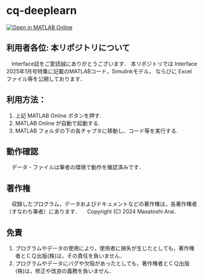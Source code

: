# cq-deeplearn

[![Open in MATLAB Online](https://www.mathworks.com/images/responsive/global/open-in-matlab-online.svg)](https://matlab.mathworks.com/open/github/v1?repo=Masatoshi-Arai/cq-deeplearn)

## 利用者各位: 本リポジトリについて
　Interface誌をご愛読誠にありがとうございます．
  本リポジトリでは Interface 2025年1月号特集に記載のMATLABコード，Simulinkモデル，
  ならびに Excel ファイル等を公開しております．

## 利用方法：
1. 上記 MATLAB Online ボタンを押す.
1. MATLAB Online が自動で起動する.
1. MATLAB フォルダの下の各チャプタに移動し、コード等を実行する.

## 動作確認
　データ・ファイルは筆者の環境で動作を確認済みです．
 
## 著作権
　収録したプログラム，データおよびドキュメントなどの著作権は，各著作権者（すなわち筆者）にあります．
　Copyright (C) 2024 Masatoshi Arai.

## 免責
1. プログラムやデータの使用により，使用者に損失が生じたとしても，著作権者とＣＱ出版(株)は，その責任を負いません．
1. プログラムやデータにバグや欠陥があったとしても，著作権者とＣＱ出版(株)は，修正や改良の義務を負いません．